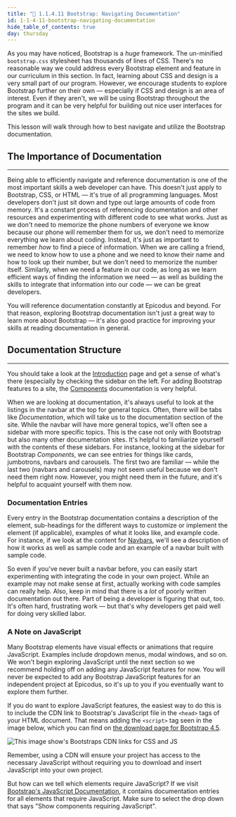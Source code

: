 ```yaml
---
title: "📓 1.1.4.11 Bootstrap: Navigating Documentation"
id: 1-1-4-11-bootstrap-navigating-documentation
hide_table_of_contents: true
day: thursday
---
```


As you may have noticed, Bootstrap is a _huge_ framework. The un-minified `bootstrap.css` stylesheet has thousands of lines of CSS. There's no reasonable way we could address every Bootstrap element and feature in our curriculum in this section. In fact, learning about CSS and design is a very small part of our program. However, we encourage students to explore Bootstrap further on their own — especially if CSS and design is an area of interest. Even if they aren't, we will be using Bootstrap throughout the program and it can be very helpful for building out nice user interfaces for the sites we build.

This lesson will walk through how to best navigate and utilize the Bootstrap documentation.

## The Importance of Documentation

---

Being able to efficiently navigate and reference documentation is one of the most important skills a web developer can have. This doesn't just apply to Bootstrap, CSS, or HTML — it's true of all programming languages. Most developers don't just sit down and type out large amounts of code from memory. It's a constant process of referencing documentation and other resources and experimenting with different code to see what works. Just as we don't need to memorize the phone numbers of everyone we know because our phone will remember them for us, we don't need to memorize everything we learn about coding. Instead, it's just as important to remember _how_ to find a piece of information. When we are calling a friend, we need to know how to use a phone and we need to know their name and how to look up their number, but we don't need to memorize the number itself. Similarly, when we need a feature in our code, as long as we learn efficient ways of finding the information we need — as well as building the skills to integrate that information into our code — we can be great developers.

You will reference documentation constantly at Epicodus and beyond. For that reason, exploring Bootstrap documentation isn't just a great way to learn more about Bootstrap — it's also good practice for improving your skills at reading documentation in general.

## Documentation Structure

---

You should take a look at the [Introduction](https://getbootstrap.com/docs/4.5/getting-started/introduction/) page and get a sense of what's there (especially by checking the sidebar on the left. For adding Bootstrap features to a site, the [Components](http://getbootstrap.com/components/) documentation is very helpful.

When we are looking at documentation, it's always useful to look at the listings in the navbar at the top for general topics. Often, there will be tabs like _Documentation_, which will take us to the documentation section of the site. While the navbar will have more general topics, we'll often see a sidebar with more specific topics. This is the case not only with Bootstrap but also many other documentation sites. It's helpful to familiarize yourself with the contents of these sidebars. For instance, looking at the sidebar for Bootstrap _Components_, we can see entries for things like cards, jumbotrons, navbars and carousels. The first two are familiar — while the last two (navbars and carousels) may not seem useful because we don't need them right now. However, you might need them in the future, and it's helpful to acquaint yourself with them now.

### Documentation Entries

Every entry in the Bootstrap documentation contains a description of the element, sub-headings for the different ways to customize or implement the element (if applicable), examples of what it looks like, and example code. For instance, if we look at the content for [Navbars](https://getbootstrap.com/docs/4.5/components/navbar/), we'll see a description of how it works as well as sample code and an example of a navbar built with sample code.

So even if you've never built a navbar before, you can easily start experimenting with integrating the code in your own project. While an example may not make sense at first, actually working with code samples can really help. Also, keep in mind that there is a _lot_ of poorly written documentation out there. Part of being a developer is figuring that out, too. It's often hard, frustrating work — but that's why developers get paid well for doing very skilled labor.

### A Note on JavaScript

Many Bootstrap elements have visual effects or animations that require JavaScript. Examples include dropdown menus, modal windows, and so on.  We won't begin exploring JavaScript until the next section so we recommend holding off on adding any JavaScript features for now. You will never be expected to add any Bootstrap JavaScript features for an independent project at Epicodus, so it's up to you if you eventually want to explore them further.

If you do want to explore JavaScript features, the easiest way to do this is to include the CDN link to Bootstrap's JavaScript file in the `<head>` tags of your HTML document. That means adding the `<script>` tag seen in the image below, which you can find on [the download page for Bootstrap 4.5](https://getbootstrap.com/docs/4.5/getting-started/download/#jsdelivr).

![This image show's Bootstraps CDN links for CSS and JS](https://learnhowtoprogram.s3.us-west-2.amazonaws.com/bootstrap-cdn-with-jsdeliver.png)

Remember, using a CDN will ensure your project has access to the necessary JavaScript without requiring you to download and insert JavaScript into your own project.

But how can we tell which elements require JavaScript? If we visit [Bootstrap's JavaScript Documentation](https://getbootstrap.com/docs/4.5/getting-started/introduction/#components), it contains documentation entries for all elements that require JavaScript. Make sure to select the drop down that says "Show components requiring JavaScript".
